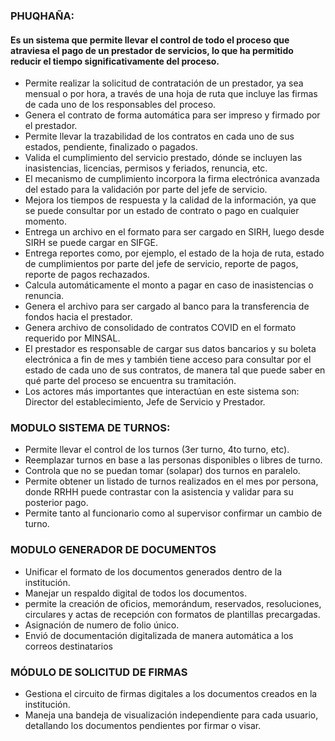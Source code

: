 ### PHUQHAÑA:
#### Es un sistema que permite llevar el control de todo el proceso que atraviesa el pago de un prestador de servicios, lo que ha permitido reducir el tiempo significativamente del proceso.
* Permite realizar la solicitud de contratación de un prestador, ya sea mensual o por hora, a través de una hoja de ruta que incluye las firmas de cada uno de los responsables del proceso.
* Genera el contrato de forma automática para ser impreso y firmado por el prestador.
* Permite llevar la trazabilidad de los contratos en cada uno de sus estados, pendiente, finalizado o pagados.
* Valida el cumplimiento del servicio prestado, dónde se incluyen las inasistencias, licencias, permisos y feriados, renuncia, etc.
* El mecanismo de cumplimiento incorpora la firma electrónica avanzada del estado para la validación por parte del jefe de servicio.
* Mejora los tiempos de respuesta y la calidad de la información, ya que se puede consultar por un estado de contrato o pago en cualquier momento.
* Entrega un archivo en el formato para ser cargado en SIRH, luego desde SIRH se puede cargar en SIFGE.
* Entrega reportes como, por ejemplo, el estado de la hoja de ruta, estado de cumplimientos por parte del jefe de servicio, reporte de pagos, reporte de pagos rechazados.
* Calcula automáticamente el monto a pagar en caso de inasistencias o renuncia.
* Genera el archivo para ser cargado al banco para la transferencia de fondos hacia el prestador.
* Genera archivo de consolidado de contratos COVID en el formato requerido por MINSAL.
* El prestador es responsable de cargar sus datos bancarios y su boleta electrónica a fin de mes y también tiene acceso para consultar por el estado de cada uno de sus contratos, de manera tal que puede saber en qué parte del proceso se encuentra su tramitación.
* Los actores más importantes que interactúan en este sistema son: Director del establecimiento, Jefe de Servicio y Prestador.

### MODULO SISTEMA DE TURNOS:
* Permite llevar el control de los turnos (3er turno, 4to turno, etc).
* Reemplazar turnos en base a las personas disponibles o libres de turno.
* Controla que no se puedan tomar (solapar) dos turnos en paralelo.
* Permite obtener un listado de turnos realizados en el mes por persona, donde RRHH puede contrastar con la asistencia y validar para su posterior pago.
* Permite tanto al funcionario como al supervisor confirmar un cambio de turno.


### MODULO GENERADOR DE DOCUMENTOS
* Unificar el formato de los documentos generados dentro de la institución.
* Manejar un respaldo digital de todos los documentos.
* permite la creación de oficios, memorándum, reservados, resoluciones, circulares y actas de recepción con formatos de plantillas precargadas.
* Asignación de numero de folio único.
* Envió de documentación digitalizada de manera automática a los correos destinatarios

### MÓDULO DE SOLICITUD DE FIRMAS
* Gestiona el circuito de firmas digitales a los documentos creados en la institución.
* Maneja una bandeja de visualización independiente para cada usuario, detallando los documentos pendientes por firmar o visar.



